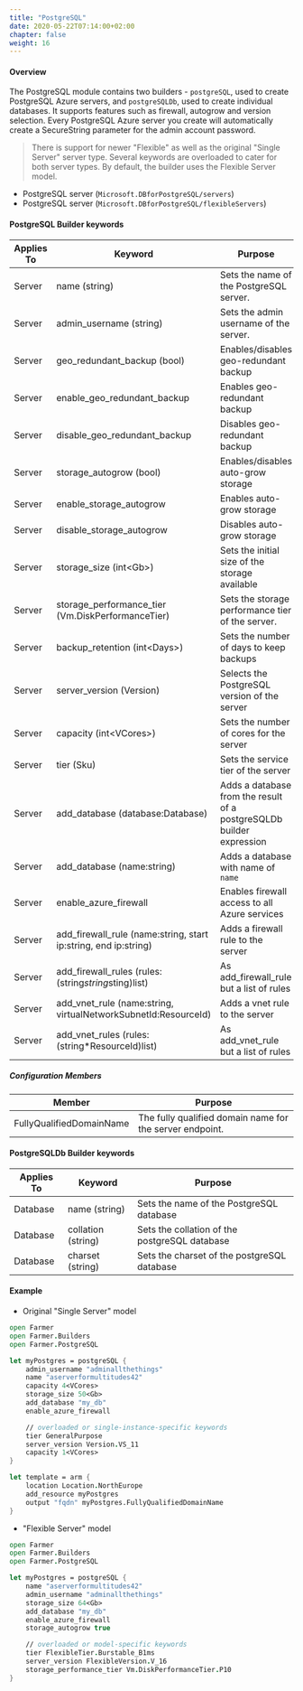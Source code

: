 ```yaml
---
title: "PostgreSQL"
date: 2020-05-22T07:14:00+02:00
chapter: false
weight: 16
---
```


#### Overview
The PostgreSQL module contains two builders - `postgreSQL`, used to create
PostgreSQL Azure servers, and `postgreSQLDb`, used to create individual databases.
It supports features such as firewall, autogrow and version selection.
Every PostgreSQL Azure server you create will automatically create a SecureString
parameter for the admin account password.

> There is support for newer "Flexible" as well as the original "Single Server" server type.
> Several keywords are overloaded to cater for both server types.
> By default, the builder uses the Flexible Server model.

* PostgreSQL server (`Microsoft.DBforPostgreSQL/servers`)
* PostgreSQL server (`Microsoft.DBforPostgreSQL/flexibleServers`)

#### PostgreSQL Builder keywords
| Applies To | Keyword | Purpose |
|-|-|-|
| Server | name (string) | Sets the name of the PostgreSQL server. |
| Server | admin_username (string) | Sets the admin username of the server. |
| Server | geo_redundant_backup (bool) | Enables/disables geo-redundant backup |
| Server | enable_geo_redundant_backup | Enables geo-redundant backup |
| Server | disable_geo_redundant_backup | Disables geo-redundant backup |
| Server | storage_autogrow (bool) | Enables/disables auto-grow storage |
| Server | enable_storage_autogrow | Enables auto-grow storage |
| Server | disable_storage_autogrow | Disables auto-grow storage |
| Server | storage_size (int&lt;Gb>) | Sets the initial size of the storage available |
| Server | storage_performance_tier (Vm.DiskPerformanceTier) | Sets the storage performance tier of the server. |
| Server | backup_retention (int&lt;Days>) | Sets the number of days to keep backups |
| Server | server_version (Version) | Selects the PostgreSQL version of the server  |
| Server | capacity (int&lt;VCores>) | Sets the number of cores for the server |
| Server | tier (Sku) | Sets the service tier of the server |
| Server | add_database (database:Database) | Adds a database from the result of a postgreSQLDb builder expression |
| Server | add_database (name:string) | Adds a database with name of `name` |
| Server | enable_azure_firewall | Enables firewall access to all Azure services |
| Server | add_firewall_rule (name:string, start ip:string, end ip:string) | Adds a firewall rule to the server |
| Server | add_firewall_rules (rules:(string*string*sting)list) | As add_firewall_rule but a list of rules |
| Server | add_vnet_rule (name:string, virtualNetworkSubnetId:ResourceId) | Adds a vnet rule to the server |
| Server | add_vnet_rules (rules:(string*ResourceId)list) | As add_vnet_rule but a list of rules |

##### Configuration Members

| Member | Purpose |
|-|-|
| FullyQualifiedDomainName | The fully qualified domain name for the server endpoint. |

#### PostgreSQLDb Builder keywords
| Applies To | Keyword | Purpose |
|-|-|-|
| Database | name (string) | Sets the name of the PostgreSQL database |
| Database | collation (string) | Sets the collation of the postgreSQL database |
| Database | charset (string) | Sets the charset of the postgreSQL database |

#### Example

* Original "Single Server" model

```fsharp
open Farmer
open Farmer.Builders
open Farmer.PostgreSQL

let myPostgres = postgreSQL {
    admin_username "adminallthethings"
    name "aserverformultitudes42"
    capacity 4<VCores>
    storage_size 50<Gb>
    add_database "my_db"
    enable_azure_firewall

    // overloaded or single-instance-specific keywords
    tier GeneralPurpose
    server_version Version.VS_11
    capacity 1<VCores>
}

let template = arm {
    location Location.NorthEurope
    add_resource myPostgres
    output "fqdn" myPostgres.FullyQualifiedDomainName
}
```

* "Flexible Server" model

```fsharp
open Farmer
open Farmer.Builders
open Farmer.PostgreSQL

let myPostgres = postgreSQL {
    name "aserverformultitudes42"
    admin_username "adminallthethings"
    storage_size 64<Gb>
    add_database "my_db"
    enable_azure_firewall
    storage_autogrow true

    // overloaded or model-specific keywords
    tier FlexibleTier.Burstable_B1ms
    server_version FlexibleVersion.V_16
    storage_performance_tier Vm.DiskPerformanceTier.P10
}
```
